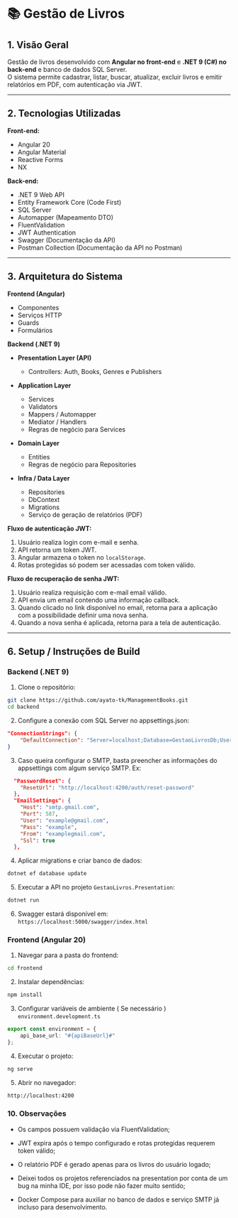 # 📚 Gestão de Livros

## 1. Visão Geral

Gestão de livros desenvolvido com **Angular no front-end** e **.NET 9 (C#) no back-end** e banco de dados SQL Server.  
O sistema permite cadastrar, listar, buscar, atualizar, excluir livros e emitir relatórios em PDF, com autenticação via JWT.

---

## 2. Tecnologias Utilizadas

**Front-end:**  
- Angular 20 
- Angular Material  
- Reactive Forms  
- NX

**Back-end:**  
- .NET 9 Web API  
- Entity Framework Core (Code First)  
- SQL Server  
- Automapper (Mapeamento DTO)  
- FluentValidation  
- JWT Authentication  
- Swagger (Documentação da API)  
- Postman Collection (Documentação da API no Postman)

---

## 3. Arquitetura do Sistema

**Frontend (Angular)**  
- Componentes  
- Serviços HTTP  
- Guards  
- Formulários  

**Backend (.NET 9)**  

- **Presentation Layer (API)**  
  - Controllers: Auth, Books, Genres e Publishers

- **Application Layer**  
  - Services  
  - Validators  
  - Mappers / Automapper  
  - Mediator / Handlers  
  - Regras de negócio para Services 

- **Domain Layer**  
  - Entities  
  - Regras de negócio para Repositories  

- **Infra / Data Layer**  
  - Repositories  
  - DbContext  
  - Migrations  
  - Serviço de geração de relatórios (PDF)


**Fluxo de autenticação JWT:**  
1. Usuário realiza login com e-mail e senha.  
2. API retorna um token JWT.  
3. Angular armazena o token no `localStorage`.  
4. Rotas protegidas só podem ser acessadas com token válido.


**Fluxo de recuperação de senha JWT:**  
1. Usuário realiza requisição com e-mail email válido.  
2. API envia um email contendo uma informação callback.  
3. Quando clicado no link disponível no email, retorna para a aplicação com a possibilidade definir uma nova senha.  
4. Quando a nova senha é aplicada, retorna para a tela de autenticação.

---

## 6. Setup / Instruções de Build

### Backend (.NET 9)

1. Clone o repositório:
```bash
git clone https://github.com/ayato-tk/ManagementBooks.git
cd backend
```

2. Configure a conexão com SQL Server no appsettings.json:
```json
"ConnectionStrings": {
    "DefaultConnection": "Server=localhost;Database=GestaoLivrosDb;User Id=sa;Password=your_password;"
}
```

3. Caso queira configurar o SMTP, basta preencher as informações do appsettings com algum serviço SMTP. Ex:
```json
  "PasswordReset": {
    "ResetUrl": "http://localhost:4200/auth/reset-password"
  },
  "EmailSettings": {
    "Host": "smtp.gmail.com",
    "Port": 587,
    "User": "example@gmail.com",
    "Pass": "example",
    "From": "examplegmail.com",
    "Ssl": true
  },
```

4. Aplicar migrations e criar banco de dados:
```bash
dotnet ef database update
```

5. Executar a API no projeto `GestaoLivros.Presentation`:
```bash
dotnet run
```

6. Swagger estará disponível em: `https://localhost:5000/swagger/index.html`

### Frontend (Angular 20) 

1. Navegar para a pasta do frontend:
```bash
cd frontend
```

2. Instalar dependências:
```bash
npm install
```

3. Configurar variáveis de ambiente ( Se necessário ) `environment.development.ts`
```typescript
export const environment = {
    api_base_url: "#{apiBaseUrl}#"
};
```

4. Executar o projeto:
```bash
ng serve
```

5. Abrir no navegador:
```bash
http://localhost:4200
```


### 10. Observações

- Os campos possuem validação via FluentValidation;

- JWT expira após o tempo configurado e rotas protegidas requerem token válido;

- O relatório PDF é gerado apenas para os livros do usuário logado;

- Deixei todos os projetos referenciados na presentation por conta de um bug na minha IDE, por isso pode não fazer muito sentido;

- Docker Compose para auxiliar no banco de dados e serviço SMTP já incluso para desenvolvimento.